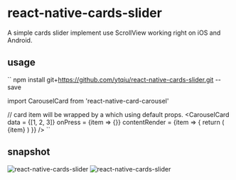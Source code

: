 # react-native-cards-slider
A simple cards slider implement use ScrollView working right on iOS and Android.

## usage
``
npm install git+https://github.com/ytqiu/react-native-cards-slider.git --save

import CarouselCard from 'react-native-card-carousel'

// card item will be wrapped by a <View /> which using default props.
<CarouselCard
      data = {[1, 2, 3]}
      onPress = {item => {}}
      contentRender = {item => {
          return (
              <Text>{item}</Text>
          )
      }} 
  />
``

## snapshot
![react-native-cards-slider](http://ac-spul1riu.clouddn.com/MtjqydCjpGPOPrHUbkWOGkM4z6jipNQQlWBYx8Ms.gif)
![react-native-cards-slider](http://ac-spul1riu.clouddn.com/UWYsMeZzZbyCFDjYUi4GmJSxYaznahTUOsVdRjYt.gif)
